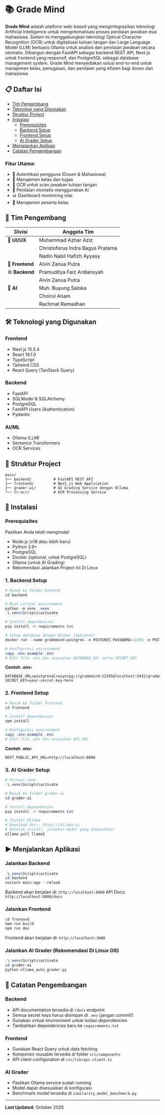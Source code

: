 # 📚 Grade Mind

**Grade Mind** adalah platform web-based yang mengintegrasikan teknologi Artificial Intelligence untuk mengotomatisasi proses penilaian jawaban esai mahasiswa. Sistem ini menggabungkan teknologi Optical Character Recognition (OCR) untuk digitalisasi tulisan tangan dan Large Language Model (LLM) berbasis Ollama untuk analisis dan penilaian jawaban secara otomatis. Dibangun dengan FastAPI sebagai backend REST API, Next.js untuk frontend yang responsif, dan PostgreSQL sebagai database management system, Grade Mind menyediakan solusi end-to-end untuk manajemen kelas, penugasan, dan penilaian yang efisien bagi dosen dan mahasiswa.

## 📋 Daftar Isi

- [Tim Pengembang](#-tim-pengembang)
- [Teknologi yang Digunakan](#-teknologi-yang-digunakan)
- [Struktur Project](#-struktur-project)
- [Instalasi](#-instalasi)
  - [Prerequisites](#prerequisites)
  - [Backend Setup](#1-backend-setup)
  - [Frontend Setup](#2-frontend-setup)
  - [AI Grader Setup](#3-ai-grader-setup)
- [Menjalankan Aplikasi](#-menjalankan-aplikasi)
- [Catatan Pengembangan](#-catatan-pengembangan)

### Fitur Utama:

- 🔐 Autentikasi pengguna (Dosen & Mahasiswa)
- 📝 Manajemen kelas dan tugas
- 📸 OCR untuk scan jawaban tulisan tangan
- 🤖 Penilaian otomatis menggunakan AI
- 📊 Dashboard monitoring nilai
- 👥 Manajemen peserta kelas

## 👥 Tim Pengembang

| Divisi          | Anggota Tim                      |
| --------------- | -------------------------------- |
| 🎨 **UI/UX**    | Muhammad Azhar Aziz              |
|                 | Christoforus Indra Bagus Pratama |
|                 | Nadin Nabil Hafizh Ayyasy        |
| 🎨 **Frontend** | Alvin Zanua Putra                |
| ⚙️ **Backend**  | Pramuditya Faiz Ardiansyah       |
|                 | Alvin Zanua Putra                |
| 🤖 **AI**       | Muh. Buyung Saloka               |
|                 | Choirul Anam                     |
|                 | Rachmat Ramadhan                 |

## 🛠 Teknologi yang Digunakan

### Frontend

- Next.js 15.5.4
- React 19.1.0
- TypeScript
- Tailwind CSS
- React Query (TanStack Query)

### Backend

- FastAPI
- SQLModel & SQLAlchemy
- PostgreSQL
- FastAPI Users (Authentication)
- Pydantic

### AI/ML

- Ollama (LLM)
- Sentence Transformers
- OCR Services

## 📁 Struktur Project

```
main/
├── backend/          # FastAPI REST API
├── frontend/         # Next.js Web Application
├── grader-ai/        # AI Grading Service dengan Ollama
└── tr-ocr/           # OCR Processing Service
```

## 🚀 Instalasi

### Prerequisites

Pastikan Anda telah menginstal:

- Node.js (v18 atau lebih baru)
- Python 3.8+
- PostgreSQL
- Docker (optional, untuk PostgreSQL)
- Ollama (untuk AI Grading)
- Rekomendasi Jalankan Project Ini Di Linux

### 1. Backend Setup

```powershell
# Masuk ke folder backend
cd backend

# Buat virtual environment
python -m venv .venv
.\.venv\Scripts\activate

# Install dependencies
pip install -r requirements.txt

# Setup database dengan Docker (optional)
docker run --name grademind-postgres -e POSTGRES_PASSWORD=12345 -e POSTGRES_USER=grademind -e POSTGRES_DB=grademind_db -p 5432:5432 -d postgres

# Konfigurasi environment
copy .env.example .env
# Edit file .env dan sesuaikan DATABASE_URL serta SECRET_KEY
```

**Contoh .env:**

```env
DATABASE_URL=postgresql+asyncpg://grademind:12345@localhost:5432/grademind_db
SECRET_KEY=your-secret-key-here
```

### 2. Frontend Setup

```powershell
# Masuk ke folder frontend
cd frontend

# Install dependencies
npm install

# Konfigurasi environment
copy .env.example .env
# Edit file .env dan sesuaikan API URL
```

**Contoh .env:**

```env
NEXT_PUBLIC_API_URL=http://localhost:8000
```

### 3. AI Grader Setup

```powershell
# Virtual venv
.\.venv\Scripts\activate

# Masuk ke folder grader-ai
cd grader-ai

# Install dependencies
pip install -r requirements.txt

# Install Ollama
# Download dari: https://ollama.ai
# Setelah install, jalankan model yang dibutuhkan:
ollama pull llama2
```

## ▶️ Menjalankan Aplikasi

### Jalankan Backend

```powershell
.\.venv\Scripts\activate
cd backend
uvicorn main:app --reload
```

Backend akan berjalan di: `http://localhost:8000`
API Docs: `http://localhost:8000/docs`

### Jalankan Frontend

```powershell
cd frontend
npm run build
npm run dev
```

Frontend akan berjalan di: `http://localhost:3000`

### Jalankan AI Grader (Rekomendasi Di Linux OS)

```powershell
.\.venv\Scripts\activate
cd grader-ai
python ollama_auto_grader.py
```

## 📝 Catatan Pengembangan

### Backend

- API documentation tersedia di `/docs` endpoint
- Semua secret keys harus disimpan di `.env` (jangan commit!)
- Gunakan virtual environment untuk isolasi dependencies
- Tambahkan dependencies baru ke `requirements.txt`

### Frontend

- Gunakan React Query untuk data fetching
- Komponen reusable tersedia di folder `src/components`
- API client configuration di `src/lib/api-client.ts`

### AI Grader

- Pastikan Ollama service sudah running
- Model dapat disesuaikan di konfigurasi
- Benchmark model tersedia di `similarity_model_benchmark.py`

---

**Last Updated:** October 2025
